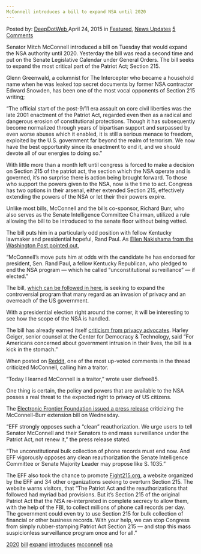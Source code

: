 ```yaml
---
McConnell introduces a bill to expand NSA until 2020
---
```

<article class="post-listing post-10070 post type-post status-publish format-standard has-post-thumbnail hentry  tag-2800 tag-bill tag-expand tag-introduces tag-mcconnell tag-nsa">
    <div class="post-inner">
        <span>Posted by: <a href="https://www.deepdotweb.com/author/admin/" title="">DeepDotWeb </a></span>
    <span>April 24, 2015</span>
    <span>in <a href="https://www.deepdotweb.com/category/deepdot-news/" rel="category tag">Featured</a>, <a href="https://www.deepdotweb.com/category/news-updates/" rel="category tag">News Updates</a></span>
    <span><a href="https://www.deepdotweb.com/2015/04/24/mcconnell-introduces-a-bill-to-expand-nsa-until-2020/#comments">5 Comments</a></span>
    </p>
    <div class="clear"></div>
    <div class="entry">
    <p>Senator Mitch McConnell introduced a bill <span class="aBn" tabindex="0" data-term="goog_1804282997"><span class="aQJ">on Tuesday</span></span> that would expand the NSA authority until 2020. Yesterday the bill was read a second time and put on the Senate Legislative Calendar under General Orders. The bill seeks to expand the most critical part of the Patriot Act; Section 215.</p>
    <p>Glenn Greenwald, a columnist for The Intercepter who became a household name when he was leaked top secret documents by former NSA contractor Edward Snowden, has been one of the most vocal opponents of Section 215 writing;</p>
    <p>&#8220;The official start of the post-9/11 era assault on core civil liberties was the late 2001 enactment of the Patriot Act, regarded even then as a radical and dangerous erosion of constitutional protections. Though it has subsequently become normalized through years of bipartisan support and surpassed by even worse abuses which it enabled, it is still a serious menace to freedom, exploited by the U.S. government far beyond the realm of terrorism. We now have the best opportunity since its enactment to end it, and we should devote all of our energies to doing so.&#8221;</p>
    <p>With little more than a month left until congress is forced to make a decision on Section 215 of the patriot act, the section which the NSA operate and is governed, it&#8217;s no surprise there is action being brought forward. To those who support the powers given to the NSA, now is the time to act. Congress has two options in their arsenal, either extended Section 215, effectively extending the powers of the NSA or let their their powers expire.</p>
    <p>Unlike most bills, McConnell and the bills co-sponsor, Richard Burr, who also serves as the Senate Intelligence Committee Chairman, utilized a rule allowing the bill to be introduced to the senate floor without being vetted.</p>
    <p>The bill puts him in a particularly odd position with fellow Kentucky lawmaker and presidential hopeful, Rand Paul. As <a href="http://www.washingtonpost.com/world/national-security/mcconnell-introduces-bill-to-extend-nsa-surveillance/2015/04/21/fa4b66aa-e89d-11e4-aae1-d642717d8afa_story.html" target="_blank">Ellen Nakishama from the Washington Post pointed out</a>,</p>
    <p>“McConnell’s move puts him at odds with the candidate he has endorsed for president, Sen. Rand Paul, a fellow Kentucky Republican, who pledged to end the NSA program — which he called “unconstitutional surveillance” — if elected.”</p>
    <p>The bill, <a href="https://www.congress.gov/bill/114th-congress/senate-bill/1035" target="_blank">which can be followed in here</a>, is seeking to expand the controversial program that many regard as an invasion of privacy and an overreach of the US government.</p>
    <p>With a presidential election right around the corner, it will be interesting to see how the scope of the NSA is handled.</p>
    <p>The bill has already earned itself <a href="http://www.nationaljournal.com/tech/mcconnell-introduces-bill-to-reauthorize-patriot-act-until-2020-20150421" target="_blank">criticism from privacy advocates</a>. Harley Geiger, senior counsel at the Center for Democracy &amp; Technology, said &#8220;For Americans concerned about government intrusion in their lives, the bill is a kick in the stomach.&#8221;</p>
    <p>When posted on <a href="https://www.reddit.com/r/news/comments/33grjd/mcconnell_introduces_bill_to_reauthorize_patriot/" target="_blank">Reddit</a>, one of the most up-voted comments in the thread criticized McConnell, calling him a traitor.</p>
    <p>“Today I learned McConnell is a traitor,” wrote user diefree85.</p>
    <p>One thing is certain, the policy and powers that are available to the NSA posses a real threat to the expected right to privacy of US citizens.</p>
    <p>The <a href="https://www.eff.org/deeplinks/2015/04/eff-opposes-senate-leader-mcconnells-section-215-reauthorization" target="_blank">Electronic Frontier Foundation issued a press release</a> criticizing the McConnell-Burr extension bill <span class="aBn" tabindex="0" data-term="goog_1804282998"><span class="aQJ">on Wednesday</span></span>.</p>
    <p>“EFF strongly opposes such a &#8220;clean&#8221; reauthorization. We urge users to tell Senator McConnell and their Senators to end mass surveillance under the Patriot Act, not renew it,” the press release stated.</p>
    <p>“The unconstitutional bulk collection of phone records must end now. And EFF vigorously opposes any clean reauthorization the Senate Intelligence Committee or Senate Majority Leader may propose like S. 1035.”</p>
    <p>The EFF also took the chance to promote <a href="https://fight215.org/" target="_blank">Fight215.org</a>, a website organized by the EFF and 34 other organizations seeking to overturn Section 215. The website warns visitors, that “The Patriot Act and the reauthorizations that followed had myriad bad provisions. But it’s Section 215 of the original Patriot Act that the NSA re-interpreted in complete secrecy to allow them, with the help of the FBI, to collect millions of phone call records per day. The government could even try to use Section 215 for bulk collection of financial or other business records. With your help, we can stop Congress from simply rubber-stamping Patriot Act Section 215 — and stop this mass suspicionless surveillance program once and for all.”</p>
    </div>
    <a href="https://www.deepdotweb.com/tag/2020/" rel="tag">2020</a> <a href="https://www.deepdotweb.com/tag/bill/" rel="tag">bill</a> <a href="https://www.deepdotweb.com/tag/expand/" rel="tag">expand</a> <a href="https://www.deepdotweb.com/tag/introduces/" rel="tag">introduces</a> <a href="https://www.deepdotweb.com/tag/mcconnell/" rel="tag">mcconnell</a> <a href="https://www.deepdotweb.com/tag/nsa/" rel="tag">nsa</a></span> <span style="display:none" class="updated">2015-04-24</span>
    <div style="display:none" class="vcard author" itemprop="author" itemscope itemtype="http://schema.org/Person"><strong class="fn" itemprop="name">
    </div>
</article>

